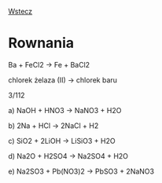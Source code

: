 [Wstecz](../chemia.md)

# Rownania

Ba + FeCl2 → Fe + BaCl2

chlorek żelaza (II) → chlorek baru

3/112

a) NaOH + HNO3 → NaNO3 + H2O

b) 2Na + HCl → 2NaCl + H2

c) SiO2 + 2LiOH → LiSiO3 + H2O

d) Na2O + H2SO4 → Na2SO4 + H2O

e) Na2SO3 + Pb(NO3)2 → PbSO3 + 2NaNO3
